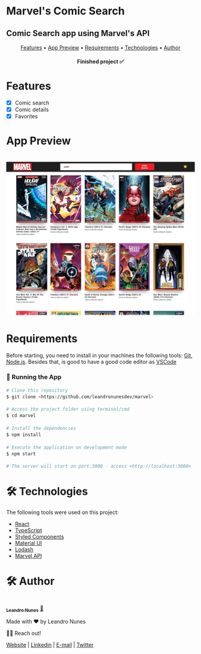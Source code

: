 # Marvel's Comic Search

## Comic Search app using Marvel's API

<p align="center">
 <a href="#features">Features</a> •
 <a href="#demo">App Preview</a> •
 <a href="#requirements">Requirements</a> •
 <a href="#technologies">Technologies</a> • 
 <a href="#author">Author</a>
</p>

<h4 align="center"> 
	Finished project ✅
</h4>

<h1 id="features">Features</h1>

- [x] Comic search
- [x] Comic details
- [x] Favorites

<h1 id="demo">App Preview</h1>

<h1 align="center">
  <img alt="Marvel's Comic Search" title="#MarvelsComicSearch" src="./src/assets/images/marvel_preview.jpeg" />
</h1>

<h1 id="requirements">Requirements</h1>

Before starting, you need to install in your machines the following tools:
[Git](https://git-scm.com), [Node.js](https://nodejs.org/en/).
Besides that, is good to have a good code editor as [VSCode](https://code.visualstudio.com/)

### 🎲 Running the App

```bash
# Clone this repository
$ git clone <https://github.com/leandronunesdev/marvel>

# Access the project folder using terminal/cmd
$ cd marvel

# Install the dependencies
$ npm install

# Execute the application on development mode
$ npm start

# The server will start on port:3000 - access <http://localhost:3000>
```

<h1 id="technologies">🛠 Technologies</h1>

The following tools were used on this project:

- [React](https://pt-br.reactjs.org/)
- [TypeScript](https://www.typescriptlang.org/)
- [Styled Components](https://styled-components.com/)
- [Material UI](https://mui.com/)
- [Lodash](https://lodash.com/)
- [Marvel API](https://developer.marvel.com/documentation/generalinfo)

<h1 id="author">🛠 Author</h1>

<a href="https://github.com/leandronunesdev">
 <img style="border-radius: 50%;" src="https://avatars.githubusercontent.com/u/60386045?s=460&u=b81d71f87ddbf5a2da61abf86227ede788de7d32&v=4" width="100px;" alt=""/>
 <br />
 <sub><b>Leandro Nunes</b></sub></a> <a href="https://github.com/leandronunesdev" title="Leandro">🚀</a>

Made with ❤️ by Leandro Nunes

👋🏽 Reach out!

<a href="https://leandronunes.dev/">Website<a> |
<a href="https://www.linkedin.com/in/nunesprofissional/">Linkedin<a> |
<a href="mailto:https://www.linkedin.com/in/nunesprofissional/">E-mail<a> |
<a href="https://twitter.com/leandro_nunes">Twitter<a>
